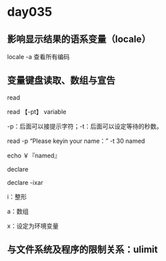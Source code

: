 # day035

## 影响显示结果的语系变量（locale）

locale -a 查看所有编码

## 变量键盘读取、数组与宣告

read 

read 【-pt】 variable

-p：后面可以接提示字符；-t：后面可以设定等待的秒数。

read -p “Please keyin your name：” -t 30 named

echo ￥『named』

declare

declare -ixar 

i：整形

a：数组

x：设定为环境变量

## 与文件系统及程序的限制关系：ulimit

